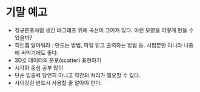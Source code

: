 # 기말 예고
- 정규분포처럼 생긴 바그래프 위에 곡선이 그어져 있다. 이런 모양을 어떻게 만들 수 있을까?
- 히트맵 알아둬라 : 만드는 방법, 파일 읽고 출력하는 방법 등. 시험뿐만 아니라 나중에 써먹기에도 좋다.
- 3D로 데이터의 분포(scatter) 표현하기
- 시각화 중심 공부 많이
- 단순 입출력 당연히 아니고 약간의 처리가 필요할 수 있다.
- 사이킷런 반드시 사용할 줄 알아야 한다.